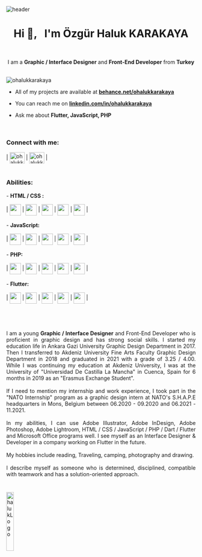 
![header](https://user-images.githubusercontent.com/85846854/172655044-ea2fe9f5-b955-46f6-88e6-808b796e673f.gif)


<h1 align="center">Hi 👋, &nbsp; I'm Özgür Haluk KARAKAYA</h1>
<br>

<p align="center">I am a <b>Graphic / Interface Designer</b> and <b>Front-End Developer</b> from <b>Turkey</b> </p>
<br>

<img src="https://komarev.com/ghpvc/?username=ohalukkarakaya&label=Profile%20views&color=0e75b6&style=flat" alt="ohalukkarakaya" />

- All of my projects are available at **[behance.net/ohalukkarakaya](https://www.behance.net/ohalukkarakaya)**

- You can reach me on **[linkedin.com/in/ohalukkarakaya](https://www.linkedin.com/in/ohalukkarakaya)**

- Ask me about **Flutter, JavaScript, PHP**
<br>
<h3 align="left">Connect with me:</h3>

  
| <a href="https://linkedin.com/in/ohalukkarakaya" target="blank"><img align="center" src="https://user-images.githubusercontent.com/85846854/172603895-4b492ad3-de88-40f3-9a20-b326cc8b62e2.svg" alt="ohalukkarakaya" height="30" width="40" /></a> | <a href="https://www.behance.net/ohalukkarakaya" target="blank"><img align="center" src="https://user-images.githubusercontent.com/85846854/172604217-5f1437ee-eaa6-4eaf-a181-8493f48191ae.svg" alt="ohalukkarakaya" height="30" width="40" /></a> |
<br>
<br>
<h3 align="left">Abilities:</h3>
- <b>HTML / CSS :</b>

|
<img align="center" src="https://user-images.githubusercontent.com/85846854/172659166-24a4cf56-2c2f-4ceb-b383-2c1beb4b0b76.png" height="30" width="30" />
|
<img align="center" src="https://user-images.githubusercontent.com/85846854/172659166-24a4cf56-2c2f-4ceb-b383-2c1beb4b0b76.png" height="30" width="30" />
|
<img align="center" src="https://user-images.githubusercontent.com/85846854/172659166-24a4cf56-2c2f-4ceb-b383-2c1beb4b0b76.png" height="30" width="30" />
|
<img align="center" src="https://user-images.githubusercontent.com/85846854/172659166-24a4cf56-2c2f-4ceb-b383-2c1beb4b0b76.png" height="30" width="30" /> 
| 
<img align="center" src="https://user-images.githubusercontent.com/85846854/172658638-c477217d-2424-4112-9bd3-9fc037de6956.png" height="30" width="30" />
|<br><br>- <b>JavaScript:</b>

|
<img align="center" src="https://user-images.githubusercontent.com/85846854/172659166-24a4cf56-2c2f-4ceb-b383-2c1beb4b0b76.png" height="30" width="30" />
|
<img align="center" src="https://user-images.githubusercontent.com/85846854/172659166-24a4cf56-2c2f-4ceb-b383-2c1beb4b0b76.png" height="30" width="30" />
|
<img align="center" src="https://user-images.githubusercontent.com/85846854/172659166-24a4cf56-2c2f-4ceb-b383-2c1beb4b0b76.png" height="30" width="30" />
|
<img align="center" src="https://user-images.githubusercontent.com/85846854/172658638-c477217d-2424-4112-9bd3-9fc037de6956.png" height="30" width="30" /> 
| 
<img align="center" src="https://user-images.githubusercontent.com/85846854/172658638-c477217d-2424-4112-9bd3-9fc037de6956.png" height="30" width="30" />
|<br><br>- <b>PHP:</b>

|
<img align="center" src="https://user-images.githubusercontent.com/85846854/172659166-24a4cf56-2c2f-4ceb-b383-2c1beb4b0b76.png" height="30" width="30" />
|
<img align="center" src="https://user-images.githubusercontent.com/85846854/172659166-24a4cf56-2c2f-4ceb-b383-2c1beb4b0b76.png" height="30" width="30" />
|
<img align="center" src="https://user-images.githubusercontent.com/85846854/172659166-24a4cf56-2c2f-4ceb-b383-2c1beb4b0b76.png" height="30" width="30" />
|
<img align="center" src="https://user-images.githubusercontent.com/85846854/172658638-c477217d-2424-4112-9bd3-9fc037de6956.png" height="30" width="30" /> 
| 
<img align="center" src="https://user-images.githubusercontent.com/85846854/172658638-c477217d-2424-4112-9bd3-9fc037de6956.png" height="30" width="30" />
|<br><br>- <b>Flutter:</b>

|
<img align="center" src="https://user-images.githubusercontent.com/85846854/172659166-24a4cf56-2c2f-4ceb-b383-2c1beb4b0b76.png" height="30" width="30" />
|
<img align="center" src="https://user-images.githubusercontent.com/85846854/172659166-24a4cf56-2c2f-4ceb-b383-2c1beb4b0b76.png" height="30" width="30" />
|
<img align="center" src="https://user-images.githubusercontent.com/85846854/172659166-24a4cf56-2c2f-4ceb-b383-2c1beb4b0b76.png" height="30" width="30" />
|
<img align="center" src="https://user-images.githubusercontent.com/85846854/172659166-24a4cf56-2c2f-4ceb-b383-2c1beb4b0b76.png" height="30" width="30" /> 
| 
<img align="center" src="https://user-images.githubusercontent.com/85846854/172658638-c477217d-2424-4112-9bd3-9fc037de6956.png" height="30" width="30" />
|

<h1></h1>
<br>
<p align="justify">I am a young <b>Graphic / Interface Designer</b> and Front-End Developer who is proficient in graphic design and has strong social skills. I started my education life in Ankara Gazi University Graphic Design Department in 2017. Then I transferred to Akdeniz University Fine Arts Faculty Graphic Design Department in 2018 and graduated in 2021 with a grade of 3.25 / 4.00. While I was continuing my education at Akdeniz University, I was at the University of "Universidad De Castilla La Mancha" in Cuenca, Spain for 6 months in 2019 as an "Erasmus Exchange Student".
<br>
<br>
If I need to mention my internship and work experience, I took part in the "NATO Internship" program as a graphic design intern at NATO's S.H.A.P.E headquarters in Mons, Belgium between 06.2020 - 09.2020 and 06.2021 - 11.2021.
<br>
<br>
In my abilities, I can use Adobe Illustrator, Adobe InDesign, Adobe Photoshop, Adobe Lightroom, HTML / CSS / JavaScript / PHP / Dart / Flutter and Microsoft Office programs well. I see myself as an Interface Designer & Developer in a company working on Flutter in the future.
<br>
<br>
My hobbies include reading, Traveling, camping, photography and drawing.
<br>
<br>
I describe myself as someone who is determined, disciplined, compatible with teamwork and has a solution-oriented approach.
</p>

<h1></h1>

<img align="left" alt="halukLogo" height=20% src="https://user-images.githubusercontent.com/85846854/172588394-580a5948-0813-408e-a1b8-77ffcbf62108.png">



